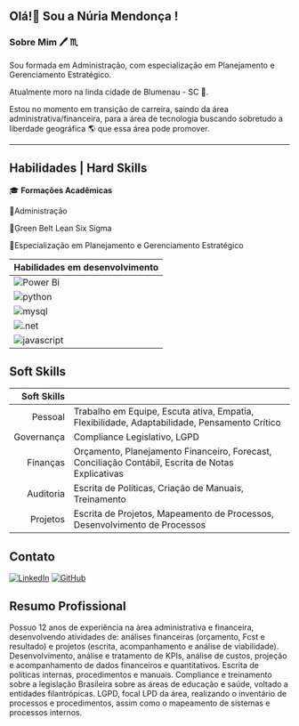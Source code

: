 
## Olá!👋 Sou a **Núria Mendonça** !

### Sobre Mim 🖊️ ♏

Sou formada em Administração, com especialização em Planejamento e Gerenciamento Estratégico.

Atualmente moro na linda cidade de Blumenau - SC 🍻.


Estou no momento em transição de carreira, saindo da área administrativa/financeira, para a área de tecnologia buscando sobretudo a liberdade geográfica 🌎 que essa área pode promover.

***

## Habilidades | Hard Skills

🎓 **Formações Acadêmicas**

💠Administração

💠Green Belt Lean Six Sigma

💠Especialização em Planejamento e Gerenciamento Estratégico



|Habilidades em desenvolvimento |
|--------------------|
| ![Power Bi](https://img.shields.io/badge/power_bi-F2C811?style=for-the-badge&logo=powerbi&logoColor=black) | 
|![python](https://img.shields.io/badge/python-3670A0?style=for-the-badge&logo=python&logoColor=ffdd54)|
|<img align="center" alt="mysql" src="https://img.shields.io/badge/MySQL-00000F?style=for-the-badge&logo=mysql&logoColor=white"/> |
|<img align="center" alt=".net" src="https://img.shields.io/badge/.NET-5C2D91?style=for-the-badge&logo=.net&logoColor=white"/>|
|<img align="center" alt="javascript" src="https://img.shields.io/badge/JavaScript-F7DF1E?style=for-the-badge&logo=javascript&logoColor=black"/>|


## Soft Skills


  Soft Skills|                                   |
| --------------: | ------------------------------------------ |
|       Pessoal   | Trabalho em Equipe, Escuta ativa, Empatia,  Flexibilidade, Adaptabilidade, Pensamento Crítico      |
|      Governança | Compliance Legislativo, LGPD                                                         |
|      Finanças   | Orçamento, Planejamento Financeiro, Forecast, Conciliação Contábil, Escrita de Notas Explicativas     |
|      Auditoria  | Escrita de Políticas, Criação de Manuais, Treinamento                                |
|      Projetos   | Escrita de Projetos, Mapeamento de Processos, Desenvolvimento de Processos           |



## Contato

[![LinkedIn](https://img.shields.io/badge/LinkedIn-0077B5?style=for-the-badge&logo=linkedin&logoColor=white)](https://www.linkedin.com/in/núria-mendonça-65563246/)
[![GitHub](https://img.shields.io/badge/GitHub-100000?style=for-the-badge&logo=github&logoColor=white)](https://github.com/nuriamendonca)



## Resumo Profissional

Possuo 12 anos de experiência na área administrativa e financeira, desenvolvendo atividades de: análises financeiras (orçamento, Fcst e resultado) e projetos (escrita, acompanhamento e análise de viabilidade). Desenvolvimento, análise e tratamento de KPIs, análise de custos, projeção e acompanhamento de dados financeiros e quantitativos. Escrita de políticas internas, procedimentos e manuais. Compliance e treinamento sobre a legislação Brasileira sobre as áreas de educação e saúde, voltado a entidades filantrópicas. LGPD, focal LPD da área, realizando o inventário de processos e procedimentos, assim como o mapeamento de sistemas e processos internos.










